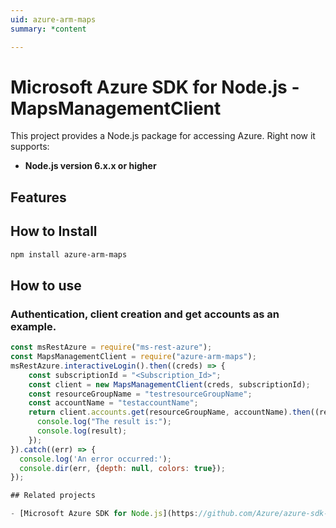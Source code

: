 ```yaml
---
uid: azure-arm-maps
summary: *content

---
```

# Microsoft Azure SDK for Node.js - MapsManagementClient
This project provides a Node.js package for accessing Azure. Right now it supports:
- **Node.js version 6.x.x or higher**

## Features


## How to Install

```bash
npm install azure-arm-maps
```

## How to use

### Authentication, client creation and get accounts as an example.

```javascript
const msRestAzure = require("ms-rest-azure");
const MapsManagementClient = require("azure-arm-maps");
msRestAzure.interactiveLogin().then((creds) => {
    const subscriptionId = "<Subscription_Id>";
    const client = new MapsManagementClient(creds, subscriptionId);
    const resourceGroupName = "testresourceGroupName";
    const accountName = "testaccountName";
    return client.accounts.get(resourceGroupName, accountName).then((result) => {
      console.log("The result is:");
      console.log(result);
    });
}).catch((err) => {
  console.log('An error occurred:');
  console.dir(err, {depth: null, colors: true});
});

## Related projects

- [Microsoft Azure SDK for Node.js](https://github.com/Azure/azure-sdk-for-node)
